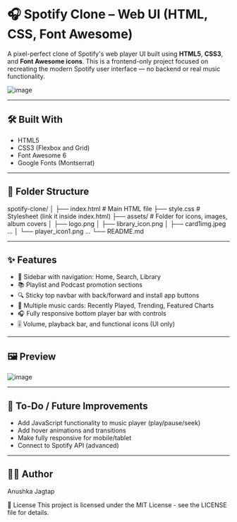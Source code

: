# 🎧 Spotify Clone – Web UI (HTML, CSS, Font Awesome)

A pixel-perfect clone of Spotify's web player UI built using **HTML5**, **CSS3**, and **Font Awesome icons**. This is a frontend-only project focused on recreating the modern Spotify user interface — no backend or real music functionality.

![image](https://github.com/user-attachments/assets/b7d5fea7-f69e-4609-978a-3cd71ad594e1)

---

## 🛠️ Built With

- HTML5
- CSS3 (Flexbox and Grid)
- Font Awesome 6
- Google Fonts (Montserrat)

---

## 📁 Folder Structure

spotify-clone/
│
├── index.html # Main HTML file
├── style.css # Stylesheet (link it inside index.html)
├── assets/ # Folder for icons, images, album covers
│ ├── logo.png
│ ├── library_icon.png
│ ├── card1img.jpeg ...
│ └── player_icon1.png ...
└── README.md

---

## ✨ Features

- 🎵 Sidebar with navigation: Home, Search, Library
- 📚 Playlist and Podcast promotion sections
- 🔍 Sticky top navbar with back/forward and install app buttons
- 💽 Multiple music cards: Recently Played, Trending, Featured Charts
- 🎧 Fully responsive bottom player bar with controls
- 🎚 Volume, playback bar, and functional icons (UI only)

---

## 🖼 Preview

![image](https://github.com/user-attachments/assets/2df4c6e0-6664-41c5-996d-96250abfdb74)


---

## 🧩 To-Do / Future Improvements

- Add JavaScript functionality to music player (play/pause/seek)
- Add hover animations and transitions
- Make fully responsive for mobile/tablet
- Connect to Spotify API (advanced)

---



## 👩‍💻 Author
Anushka Jagtap


📜 License
This project is licensed under the MIT License - see the LICENSE file for details.

